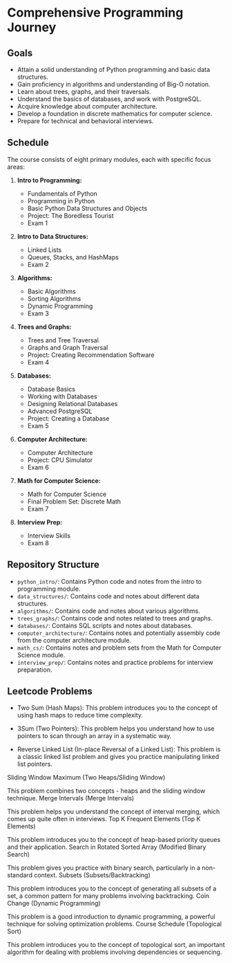 # Comprehensive Programming Journey


## Goals

- Attain a solid understanding of Python programming and basic data structures.
- Gain proficiency in algorithms and understanding of Big-O notation.
- Learn about trees, graphs, and their traversals.
- Understand the basics of databases, and work with PostgreSQL.
- Acquire knowledge about computer architecture.
- Develop a foundation in discrete mathematics for computer science.
- Prepare for technical and behavioral interviews.

## Schedule

The course consists of eight primary modules, each with specific focus areas:

1. **Intro to Programming:**
   - Fundamentals of Python
   - Programming in Python
   - Basic Python Data Structures and Objects
   - Project: The Boredless Tourist
   - Exam 1

2. **Intro to Data Structures:**
   - Linked Lists
   - Queues, Stacks, and HashMaps
   - Exam 2

3. **Algorithms:**
   - Basic Algorithms
   - Sorting Algorithms
   - Dynamic Programming
   - Exam 3

4. **Trees and Graphs:**
   - Trees and Tree Traversal
   - Graphs and Graph Traversal
   - Project: Creating Recommendation Software
   - Exam 4

5. **Databases:**
   - Database Basics
   - Working with Databases
   - Designing Relational Databases
   - Advanced PostgreSQL
   - Project: Creating a Database
   - Exam 5

6. **Computer Architecture:**
   - Computer Architecture
   - Project: CPU Simulator
   - Exam 6

7. **Math for Computer Science:**
   - Math for Computer Science
   - Final Problem Set: Discrete Math
   - Exam 7

8. **Interview Prep:**
   - Interview Skills
   - Exam 8

## Repository Structure

- `python_intro/`: Contains Python code and notes from the intro to programming module.
- `data_structures/`: Contains code and notes about different data structures.
- `algorithms/`: Contains code and notes about various algorithms.
- `trees_graphs/`: Contains code and notes related to trees and graphs.
- `databases/`: Contains SQL scripts and notes about databases.
- `computer_architecture/`: Contains notes and potentially assembly code from the computer architecture module.
- `math_cs/`: Contains notes and problem sets from the Math for Computer Science module.
- `interview_prep/`: Contains notes and practice problems for interview preparation.

## Leetcode Problems

- Two Sum (Hash Maps): This problem introduces you to the concept of using hash maps to reduce time complexity.

- 3Sum (Two Pointers): This problem helps you understand how to use pointers to scan through an array in a systematic way.

- Reverse Linked List (In-place Reversal of a Linked List): This problem is a classic linked list problem and gives you practice manipulating linked list pointers.

Sliding Window Maximum (Two Heaps/Sliding Window)

This problem combines two concepts - heaps and the sliding window technique.
Merge Intervals (Merge Intervals)

This problem helps you understand the concept of interval merging, which comes up quite often in interviews.
Top K Frequent Elements (Top K Elements)

This problem introduces you to the concept of heap-based priority queues and their application.
Search in Rotated Sorted Array (Modified Binary Search)

This problem gives you practice with binary search, particularly in a non-standard context.
Subsets (Subsets/Backtracking)

This problem introduces you to the concept of generating all subsets of a set, a common pattern for many problems involving backtracking.
Coin Change (Dynamic Programming)

This problem is a good introduction to dynamic programming, a powerful technique for solving optimization problems.
Course Schedule (Topological Sort)

This problem introduces you to the concept of topological sort, an important algorithm for dealing with problems involving dependencies or sequencing.
